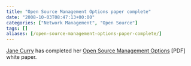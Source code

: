 ```yaml
---
title: "Open Source Management Options paper complete"
date: "2008-10-03T08:47:13+00:00"
categories: ["Network Management", "Open Source"]
tags: []
aliases: [/open-source-management-options-paper-complete/]
---
```


<a href="http://www.skills-1st.co.uk/">Jane Curry</a> has completed her <a href="http://www.skills-1st.co.uk/papers/jane/open_source_mgmt_options.pdf">Open Source Management Options</a> [PDF] white paper.
